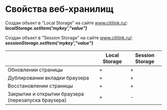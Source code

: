 # Свойства веб-хранилищ

Создан объект в "Local Storage" на сайте www.citilink.ru/: ***localStorage.setItem('mykey',"value")***

Создан объект в "Session Storage" на сайте www.citilink.ru/: ***sessionStorage.setItem('mykey',"value")***

|                                                     | Local Storage | Session Storage |
|-----------------------------------------------------|---------------|-----------------|
| Обновлении страницы                                 |       +       |        +        |
| Дублировании вкладки браузера                       |       +       |        +        |
| Восстановлении страницы                             |       +       |        +        |
| Закрытии и открытии браузера (перезапуска браузера) |       +       |        -        |